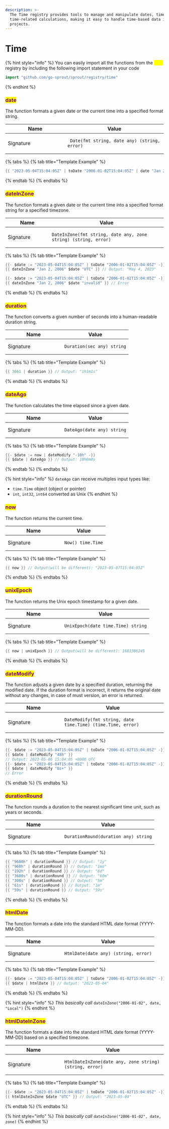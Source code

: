 ```yaml
---
description: >-
  The Time registry provides tools to manage and manipulate dates, times, and
  time-related calculations, making it easy to handle time-based data in your
  projects.
---
```


# Time

{% hint style="info" %}
You can easily import all the functions from the <mark style="color:yellow;">`time`</mark> registry by including the following import statement in your code

```go
import "github.com/go-sprout/sprout/registry/time"
```
{% endhint %}

### <mark style="color:purple;">date</mark>

The function formats a given date or the current time into a specified format string.

<table data-header-hidden><thead><tr><th width="174">Name</th><th>Value</th></tr></thead><tbody><tr><td>Signature</td><td><pre class="language-go"><code class="lang-go"> Date(fmt string, date any) (string, error)
</code></pre></td></tr></tbody></table>

{% tabs %}
{% tab title="Template Example" %}
```go
{{ "2023-05-04T15:04:05Z" | toDate "2006-01-02T15:04:05Z" | date "Jan 2, 2006" }} // Output: "May 4, 2023"
```
{% endtab %}
{% endtabs %}

### <mark style="color:purple;">dateInZone</mark>

The function formats a given date or the current time into a specified format string for a specified timezone.

<table data-header-hidden><thead><tr><th width="124">Name</th><th>Value</th></tr></thead><tbody><tr><td>Signature</td><td><pre class="language-go"><code class="lang-go">DateInZone(fmt string, date any, zone string) (string, error)
</code></pre></td></tr></tbody></table>

{% tabs %}
{% tab title="Template Example" %}
```go
{{- $date := "2023-05-04T15:04:05Z" | toDate "2006-01-02T15:04:05Z" -}}
{{ dateInZone "Jan 2, 2006" $date "UTC" }} // Output: "May 4, 2023"

{{- $date := "2023-05-04T15:04:05Z" | toDate "2006-01-02T15:04:05Z" -}}
{{ dateInZone "Jan 2, 2006" $date "invalid" }} // Error
```
{% endtab %}
{% endtabs %}

### <mark style="color:purple;">duration</mark>

The function converts a given number of seconds into a human-readable duration string.

<table data-header-hidden><thead><tr><th width="164">Name</th><th>Value</th></tr></thead><tbody><tr><td>Signature</td><td><pre class="language-go"><code class="lang-go">Duration(sec any) string
</code></pre></td></tr></tbody></table>

{% tabs %}
{% tab title="Template Example" %}
```go
{{ 3661 | duration }} // Output: "1h1m1s"
```
{% endtab %}
{% endtabs %}

### <mark style="color:purple;">dateAgo</mark>

The function calculates the time elapsed since a given date.

<table data-header-hidden><thead><tr><th width="164">Name</th><th>Value</th></tr></thead><tbody><tr><td>Signature</td><td><pre class="language-go"><code class="lang-go">DateAgo(date any) string
</code></pre></td></tr></tbody></table>

{% tabs %}
{% tab title="Template Example" %}
```go
{{- $date := now | dateModify "-10h" -}}
{{ $date | dateAgo }} // Output: 10h0m0s
```
{% endtab %}
{% endtabs %}

{% hint style="info" %}
`dateAgo` can receive multiples input types like:

* `time.Time` object (object or pointer)
* `int`, `int32`, `int64` converted as Unix
{% endhint %}

### <mark style="color:purple;">now</mark>

The function returns the current time.

<table data-header-hidden><thead><tr><th width="164">Name</th><th>Value</th></tr></thead><tbody><tr><td>Signature</td><td><pre class="language-go"><code class="lang-go">Now() time.Time
</code></pre></td></tr></tbody></table>

{% tabs %}
{% tab title="Template Example" %}
```go
{{ now }} // Output(will be different): "2023-05-07T15:04:05Z"
```
{% endtab %}
{% endtabs %}

### <mark style="color:purple;">unixEpoch</mark>

The function returns the Unix epoch timestamp for a given date.

<table data-header-hidden><thead><tr><th width="164">Name</th><th>Value</th></tr></thead><tbody><tr><td>Signature</td><td><pre class="language-go"><code class="lang-go">UnixEpoch(date time.Time) string
</code></pre></td></tr></tbody></table>

{% tabs %}
{% tab title="Template Example" %}
```go
{{ now | unixEpoch }} // Output(will be different): 1683306245
```
{% endtab %}
{% endtabs %}

### <mark style="color:purple;">dateModify</mark>

The function adjusts a given date by a specified duration, returning the modified date. If the duration format is incorrect, it returns the original date without any changes, in case of must version, an error is returned.

<table data-header-hidden><thead><tr><th width="164">Name</th><th>Value</th></tr></thead><tbody><tr><td>Signature</td><td><pre class="language-go"><code class="lang-go">DateModify(fmt string, date time.Time) (time.Time, error)
</code></pre></td></tr></tbody></table>

{% tabs %}
{% tab title="Template Example" %}
```go
{{- $date := "2023-05-04T15:04:05Z" | toDate "2006-01-02T15:04:05Z" -}}
{{ $date | dateModify "48h" }}
// Output: 2023-05-06 15:04:05 +0000 UTC
{{- $date := "2023-05-04T15:04:05Z" | toDate "2006-01-02T15:04:05Z" -}}
{{ $date | dateModify "0z+" }}
// Error
```
{% endtab %}
{% endtabs %}

### <mark style="color:purple;">durationRound</mark>

The function rounds a duration to the nearest significant time unit, such as years or seconds.

<table data-header-hidden><thead><tr><th width="164">Name</th><th>Value</th></tr></thead><tbody><tr><td>Signature</td><td><pre class="language-go"><code class="lang-go">DurationRound(duration any) string
</code></pre></td></tr></tbody></table>

{% tabs %}
{% tab title="Template Example" %}
```go
{{ "9600h" | durationRound }} // Output: "1y"
{{ "960h" | durationRound }} // Output: "1mo"
{{ "192h" | durationRound }} // Output: "8d"
{{ "3600s" | durationRound }} // Output: "60m"
{{ "300s" | durationRound }} // Output: "5m"
{{ "61s" | durationRound }} // Output: "1m"
{{ "59s" | durationRound }} // Output: "59s"
```
{% endtab %}
{% endtabs %}

### <mark style="color:purple;">htmlDate</mark>

The function formats a date into the standard HTML date format (YYYY-MM-DD).

<table data-header-hidden><thead><tr><th width="164">Name</th><th>Value</th></tr></thead><tbody><tr><td>Signature</td><td><pre class="language-go"><code class="lang-go">HtmlDate(date any) (string, error)
</code></pre></td></tr></tbody></table>

{% tabs %}
{% tab title="Template Example" %}
```go
{{- $date := "2023-05-04T15:04:05Z" | toDate "2006-01-02T15:04:05Z" -}}
{{ $date | htmlDate }} // Output: "2023-05-04"
```
{% endtab %}
{% endtabs %}

{% hint style="info" %}
_This basically call_ `dateInZone("2006-01-02", date, "Local")`
{% endhint %}

### <mark style="color:purple;">htmlDateInZone</mark>

The function formats a date into the standard HTML date format (YYYY-MM-DD) based on a specified timezone.

<table data-header-hidden><thead><tr><th width="164">Name</th><th>Value</th></tr></thead><tbody><tr><td>Signature</td><td><pre class="language-go"><code class="lang-go">HtmlDateInZone(date any, zone string) (string, error)
</code></pre></td></tr></tbody></table>

{% tabs %}
{% tab title="Template Example" %}
```go
{{- $date := "2023-05-04T15:04:05Z" | toDate "2006-01-02T15:04:05Z" -}}
{{ htmlDateInZone $date "UTC" }} // Output: "2023-05-04"
```
{% endtab %}
{% endtabs %}

{% hint style="info" %}
_This basically call_ `dateInZone("2006-01-02", date, zone)`
{% endhint %}
